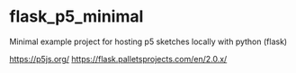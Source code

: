 # flask_p5_minimal
Minimal example project for hosting p5 sketches locally with python (flask)

https://p5js.org/
https://flask.palletsprojects.com/en/2.0.x/
